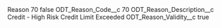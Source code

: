 <?xml version="1.0" encoding="UTF-8"?>
<CustomMetadata xmlns="http://soap.sforce.com/2006/04/metadata" xmlns:xsi="http://www.w3.org/2001/XMLSchema-instance" xmlns:xsd="http://www.w3.org/2001/XMLSchema">
    <label>Reason 70</label>
    <protected>false</protected>
    <values>
        <field>ODT_Reason_Code__c</field>
        <value xsi:type="xsd:string">70</value>
    </values>
    <values>
        <field>ODT_Reason_Description__c</field>
        <value xsi:type="xsd:string">Credit - High Risk Credit Limit Exceeded</value>
    </values>
    <values>
        <field>ODT_Reason_Validity__c</field>
        <value xsi:type="xsd:boolean">true</value>
    </values>
</CustomMetadata>
